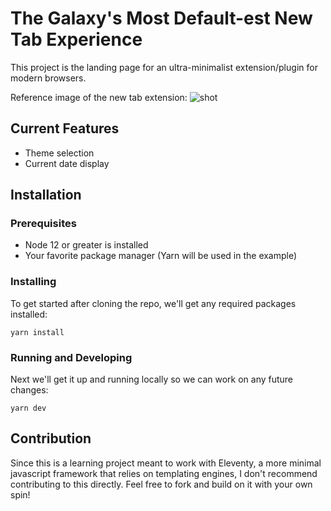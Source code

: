 # The Galaxy's Most Default-est New Tab Experience

This project is the landing page for an ultra-minimalist extension/plugin for modern browsers. 

Reference image of the new tab extension:
![shot](https://user-images.githubusercontent.com/99497246/167277240-588aa79a-1a70-4f07-af63-244bd98444b3.png)

## Current Features

* Theme selection
* Current date display

## Installation

### Prerequisites

* Node 12 or greater is installed
* Your favorite package manager (Yarn will be used in the example)

### Installing

To get started after cloning the repo, we'll get any required packages installed:

```Shell
yarn install
```

### Running and Developing

Next we'll get it up and running locally so we can work on any future changes:

```Shell
yarn dev
```

## Contribution

Since this is a learning project meant to work with Eleventy, a more minimal javascript framework that relies on templating engines, I don't recommend contributing to this directly. Feel free to fork and build on it with your own spin!

